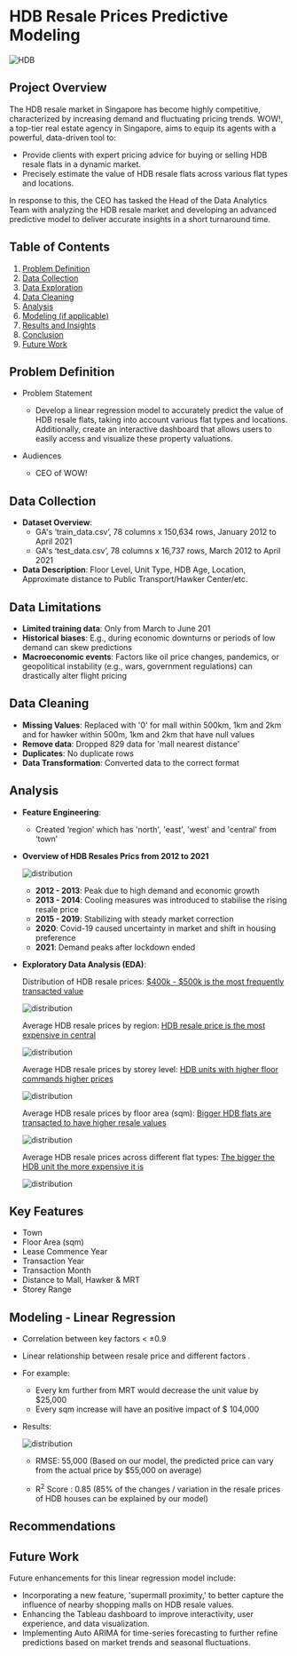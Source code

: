 
# HDB Resale Prices Predictive Modeling

![HDB](./pictures/cover_pics.webp "HDB")

## Project Overview

The HDB resale market in Singapore has become highly competitive, characterized by increasing demand and fluctuating pricing trends. WOW!, a top-tier real estate agency in Singapore, aims to equip its agents with a powerful, data-driven tool to:

- Provide clients with expert pricing advice for buying or selling HDB resale flats in a dynamic market.
- Precisely estimate the value of HDB resale flats across various flat types and locations.

In response to this, the CEO has tasked the Head of the Data Analytics Team with analyzing the HDB resale market and developing an advanced predictive model to deliver accurate insights in a short turnaround time.

## Table of Contents
1. [Problem Definition](#problem-definition)
2. [Data Collection](#data-collection)
3. [Data Exploration](#data-exploration)
4. [Data Cleaning](#data-cleaning)
5. [Analysis](#analysis)
6. [Modeling (if applicable)](#modeling)
7. [Results and Insights](#results-and-insights)
8. [Conclusion](#conclusion)
9. [Future Work](#future-work)

## Problem Definition
- Problem Statement
  - Develop a linear regression model to accurately predict the value of HDB resale flats, taking into account various flat types and locations. Additionally, create an interactive dashboard that allows users to easily access and visualize these property valuations.
    
- Audiences
  - CEO of WOW! 


## Data Collection
- **Dataset Overview**:
  - GA's ‘train_data.csv’, 78 columns x 150,634 rows, January 2012 to April 2021
  - GA's ‘test_data.csv’, 78 columns x 16,737 rows, March 2012 to April 2021
- **Data Description**: Floor Level, Unit Type, HDB Age, Location, Approximate distance to Public Transport/Hawker Center/etc.

## Data Limitations
- **Limited training data**: Only from March to June 201
- **Historical biases**: E.g., during economic downturns or periods of low demand can skew predictions
- **Macroeconomic events**: Factors like oil price changes, pandemics, or geopolitical instability (e.g., wars, government regulations) can drastically alter flight pricing

## Data Cleaning
- **Missing Values**: Replaced with '0' for mall within 500km, 1km and 2km and for hawker within 500m, 1km and 2km that have null values
- **Remove data**: Dropped 829 data  for 'mall nearest distance'
- **Duplicates**: No duplicate rows 
- **Data Transformation**: Converted data to the correct format
  
## Analysis
- **Feature Engineering**:
  -	Created ‘region’ which has 'north', 'east', 'west' and 'central' from ‘town’ 

 - **Overview of HDB Resales Prics from 2012 to 2021**
  
    ![distribution](./pictures/over_the_years.png "distribution")

    - **2012 - 2013**: Peak due to high demand and economic growth
    - **2013 - 2014**: Cooling measures was introduced to stabilise the rising resale price
    - **2015 - 2019**: Stabilizing with steady market correction
    - **2020**: Covid-19 caused uncertainty in market and shift in housing preference
    - **2021**: Demand peaks after lockdown ended

- **Exploratory Data Analysis (EDA)**: 

    Distribution of HDB resale prices: <ins>$400k - $500k is the most frequently transacted value<ins>

    ![distribution](./pictures/normal_dist.png "distribution")

    Average HDB resale prices by region: <ins>HDB resale price is the most expensive in central<ins>
  
    ![distribution](./pictures/region.png "distribution")

    Average HDB resale prices by storey level: <ins>HDB units with higher floor commands higher prices<ins>
    
    ![distribution](./pictures/storey.png "distribution")

    Average HDB resale prices by floor area (sqm): <ins>Bigger HDB flats are transacted to have higher resale values<ins>
    
    ![distribution](./pictures/floor_area.png "distribution")

    Average HDB resale prices across different flat types: <ins>The bigger the HDB unit the more expensive it is<ins>
    
    ![distribution](./pictures/flat_type.png "distribution")


    



## Key Features
- Town
- Floor Area (sqm) 
- Lease Commence Year 
- Transaction Year 
- Transaction Month 
- Distance to Mall, Hawker & MRT
- Storey Range



## Modeling - Linear Regression
- Correlation between key factors < ±0.9
- Linear relationship between resale price and different factors .
- For example: 
  - Every km further from MRT would decrease the unit value by $25,000
  - Every sqm increase will have an positive impact of $ 104,000

- Results:

  ![distribution](./pictures/actual_predicted.png "distribution")

  - RMSE: 55,000 (Based on our model, the predicted price can vary from the actual price by $55,000 on average)

  - R<sup>2</sup> Score : 0.85 (85% of the changes / variation in the resale prices of HDB houses can be explained by our model)



## Recommendations




## Future Work

Future enhancements for this linear regression model include:
- Incorporating a new feature, 'supermall proximity,' to better capture the influence of nearby shopping malls on HDB resale values.
- Enhancing the Tableau dashboard to improve interactivity, user experience, and data visualization.
- Implementing Auto ARIMA for time-series forecasting to further refine predictions based on market trends and seasonal fluctuations.
